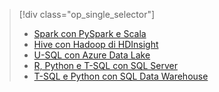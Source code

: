 > [!div class="op_single_selector"]
> * [Spark con PySpark e Scala](../articles/machine-learning/team-data-science-process/walkthroughs-spark.md)
> * [Hive con Hadoop di HDInsight](../articles/machine-learning/team-data-science-process/walkthroughs-hdinsight-hadoop.md)
> * [U-SQL con Azure Data Lake](../articles/machine-learning/team-data-science-process/walkthroughs-azure-data-lake.md)
> * [R, Python e T-SQL con SQL Server](../articles/machine-learning/team-data-science-process/walkthroughs-sql-server.md)
> * [T-SQL e Python con SQL Data Warehouse](../articles/machine-learning/team-data-science-process/walkthroughs-sql-data-warehouse.md)
> 
> 

